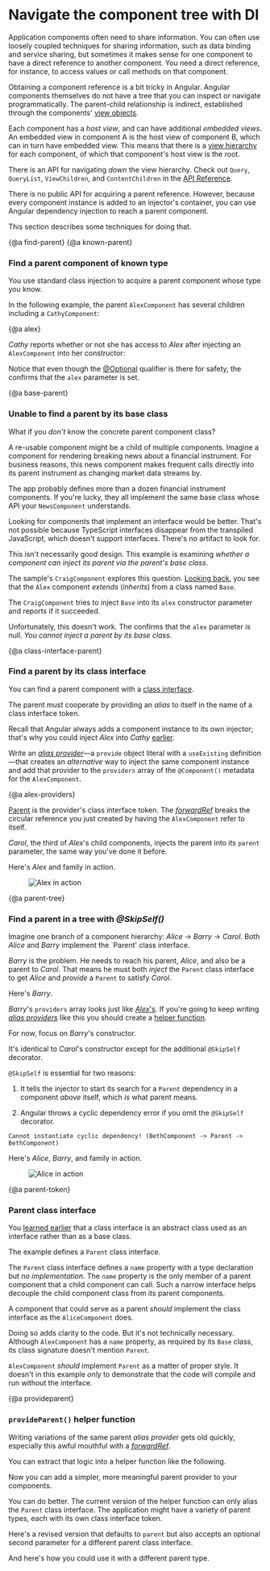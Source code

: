 # Navigate the component tree with DI

Application components often need to share information.
You can often use loosely coupled techniques for sharing information,
such as data binding and service sharing, 
but sometimes it makes sense for one component to have a direct reference to another component. 
You need a direct reference, for instance, to access values or call methods on that component.

Obtaining a component reference is a bit tricky in Angular.
Angular components themselves do not have a tree that you can 
inspect or navigate programmatically. The parent-child relationship is indirect,
established through the components' [view objects](guide/glossary#view).

Each component has a *host view*, and can have additional *embedded views*. 
An embedded view in component A is the
host view of component B, which can in turn have embedded view.
This means that there is a [view hierarchy](guide/glossary#view-hierarchy) for each component,
of which that component's host view is the root.

There is an API for navigating *down* the view hierarchy.
Check out `Query`, `QueryList`, `ViewChildren`, and `ContentChildren`
in the [API Reference](api/).

There is no public API for acquiring a parent reference.
However, because every component instance is added to an injector's container,
you can use Angular dependency injection to reach a parent component.

This section describes some techniques for doing that.

{@a find-parent}
{@a known-parent}


### Find a parent component of known type

You use standard class injection to acquire a parent component whose type you know.

In the following example, the parent `AlexComponent` has several children including a `CathyComponent`:

{@a alex}


<code-example path="dependency-injection-in-action/src/app/parent-finder.component.ts" region="alex-1" title="parent-finder.component.ts (AlexComponent v.1)" linenums="false">

</code-example>



*Cathy* reports whether or not she has access to *Alex*
after injecting an `AlexComponent` into her constructor:

<code-example path="dependency-injection-in-action/src/app/parent-finder.component.ts" region="cathy" title="parent-finder.component.ts (CathyComponent)" linenums="false">

</code-example>



Notice that even though the [@Optional](guide/dependency-injection-in-action#optional) qualifier
is there for safety,
the <live-example name="dependency-injection-in-action"></live-example>
confirms that the `alex` parameter is set.


{@a base-parent}


### Unable to find a parent by its base class

What if you *don't* know the concrete parent component class?

A re-usable component might be a child of multiple components.
Imagine a component for rendering breaking news about a financial instrument.
For business reasons, this news component makes frequent calls
directly into its parent instrument as changing market data streams by.

The app probably defines more than a dozen financial instrument components.
If you're lucky, they all implement the same base class
whose API your `NewsComponent` understands.


<div class="alert is-helpful">



Looking for components that implement an interface would be better.
That's not possible because TypeScript interfaces disappear
from the transpiled JavaScript, which doesn't support interfaces.
There's no artifact to look for.

</div>



This isn't necessarily good design.
This example is examining *whether a component can
inject its parent via the parent's base class*.

The sample's `CraigComponent` explores this question. [Looking back](#alex),
you see that the `Alex` component *extends* (*inherits*) from a class named `Base`.

<code-example path="dependency-injection-in-action/src/app/parent-finder.component.ts" region="alex-class-signature" title="parent-finder.component.ts (Alex class signature)" linenums="false">

</code-example>



The `CraigComponent` tries to inject `Base` into its `alex` constructor parameter and reports if it succeeded.

<code-example path="dependency-injection-in-action/src/app/parent-finder.component.ts" region="craig" title="parent-finder.component.ts (CraigComponent)" linenums="false">

</code-example>



Unfortunately, this doesn't work.
The <live-example name="dependency-injection-in-action"></live-example>
confirms that the `alex` parameter is null.
*You cannot inject a parent by its base class.*



{@a class-interface-parent}


### Find a parent by its class interface

You can find a parent component with a [class interface](guide/dependency-injection-in-action#class-interface).

The parent must cooperate by providing an *alias* to itself in the name of a class interface token.

Recall that Angular always adds a component instance to its own injector;
that's why you could inject *Alex* into *Cathy* [earlier](#known-parent).

Write an [*alias provider*](guide/dependency-injection-in-action#useexisting)&mdash;a `provide` object literal with a `useExisting`
definition&mdash;that creates an *alternative* way to inject the same component instance
and add that provider to the `providers` array of the `@Component()` metadata for the `AlexComponent`.

{@a alex-providers}


<code-example path="dependency-injection-in-action/src/app/parent-finder.component.ts" region="alex-providers" title="parent-finder.component.ts (AlexComponent providers)" linenums="false">

</code-example>


[Parent](#parent-token) is the provider's class interface token.
The [*forwardRef*](guide/dependency-injection-in-action#forwardref) breaks the circular reference you just created by having the `AlexComponent` refer to itself.

*Carol*, the third of *Alex*'s child components, injects the parent into its `parent` parameter,
the same way you've done it before.

<code-example path="dependency-injection-in-action/src/app/parent-finder.component.ts" region="carol-class" title="parent-finder.component.ts (CarolComponent class)" linenums="false">

</code-example>



Here's *Alex* and family in action.

<figure>
  <img src="generated/images/guide/dependency-injection-in-action/alex.png" alt="Alex in action">
</figure>



{@a parent-tree}


### Find a parent in a tree with _@SkipSelf()_

Imagine one branch of a component hierarchy: *Alice* -> *Barry* -> *Carol*.
Both *Alice* and *Barry* implement the `Parent' class interface.

*Barry* is the problem. He needs to reach his parent, *Alice*, and also be a parent to *Carol*.
That means he must both *inject* the `Parent` class interface to get *Alice* and
*provide* a `Parent` to satisfy *Carol*.

Here's *Barry*.

<code-example path="dependency-injection-in-action/src/app/parent-finder.component.ts" region="barry" title="parent-finder.component.ts (BarryComponent)" linenums="false">

</code-example>



*Barry*'s `providers` array looks just like [*Alex*'s](#alex-providers).
If you're going to keep writing [*alias providers*](guide/dependency-injection-in-action#useexisting) like this you should create a [helper function](#provideparent).

For now, focus on *Barry*'s constructor.

<code-tabs>

  <code-pane title="Barry's constructor" path="dependency-injection-in-action/src/app/parent-finder.component.ts" region="barry-ctor">

  </code-pane>

  <code-pane title="Carol's constructor" path="dependency-injection-in-action/src/app/parent-finder.component.ts" region="carol-ctor">

  </code-pane>

</code-tabs>


It's identical to *Carol*'s constructor except for the additional `@SkipSelf` decorator.

`@SkipSelf` is essential for two reasons:

1. It tells the injector to start its search for a `Parent` dependency in a component *above* itself,
which *is* what parent means.

2. Angular throws a cyclic dependency error if you omit the `@SkipSelf` decorator.

  `Cannot instantiate cyclic dependency! (BethComponent -> Parent -> BethComponent)`

Here's *Alice*, *Barry*, and family in action.


<figure>
  <img src="generated/images/guide/dependency-injection-in-action/alice.png" alt="Alice in action">
</figure>



{@a parent-token}


###  Parent class interface
You [learned earlier](guide/dependency-injection-in-action#class-interface) that a class interface is an abstract class used as an interface rather than as a base class.

The example defines a `Parent` class interface.

<code-example path="dependency-injection-in-action/src/app/parent-finder.component.ts" region="parent" title="parent-finder.component.ts (Parent class-interface)" linenums="false">

</code-example>



The `Parent` class interface defines a `name` property with a type declaration but *no implementation*.
The `name` property is the only member of a parent component that a child component can call.
Such a narrow interface helps decouple the child component class from its parent components.

A component that could serve as a parent *should* implement the class interface as the `AliceComponent` does.

<code-example path="dependency-injection-in-action/src/app/parent-finder.component.ts" region="alice-class-signature" title="parent-finder.component.ts (AliceComponent class signature)" linenums="false">

</code-example>



Doing so adds clarity to the code.  But it's not technically necessary.
Although `AlexComponent` has a `name` property, as required by its `Base` class,
its class signature doesn't mention `Parent`.

<code-example path="dependency-injection-in-action/src/app/parent-finder.component.ts" region="alex-class-signature" title="parent-finder.component.ts (AlexComponent class signature)" linenums="false">

</code-example>



<div class="alert is-helpful">



`AlexComponent` *should* implement `Parent` as a matter of proper style.
It doesn't in this example *only* to demonstrate that the code will compile and run without the interface.


</div>



{@a provideparent}


### `provideParent()` helper function

Writing variations of the same parent *alias provider* gets old quickly,
especially this awful mouthful with a [*forwardRef*](guide/dependency-injection-in-action#forwardref).

<code-example path="dependency-injection-in-action/src/app/parent-finder.component.ts" region="alex-providers" title="dependency-injection-in-action/src/app/parent-finder.component.ts" linenums="false">

</code-example>

You can extract that logic into a helper function like the following.

<code-example path="dependency-injection-in-action/src/app/parent-finder.component.ts" region="provide-the-parent" title="dependency-injection-in-action/src/app/parent-finder.component.ts" linenums="false">

</code-example>

Now you can add a simpler, more meaningful parent provider to your components.

<code-example path="dependency-injection-in-action/src/app/parent-finder.component.ts" region="alice-providers" title="dependency-injection-in-action/src/app/parent-finder.component.ts" linenums="false">

</code-example>


You can do better. The current version of the helper function can only alias the `Parent` class interface.
The application might have a variety of parent types, each with its own class interface token.

Here's a revised version that defaults to `parent` but also accepts an optional second parameter for a different parent class interface.

<code-example path="dependency-injection-in-action/src/app/parent-finder.component.ts" region="provide-parent" title="dependency-injection-in-action/src/app/parent-finder.component.ts" linenums="false">

</code-example>


And here's how you could use it with a different parent type.

<code-example path="dependency-injection-in-action/src/app/parent-finder.component.ts" region="beth-providers" title="dependency-injection-in-action/src/app/parent-finder.component.ts" linenums="false">

</code-example>

